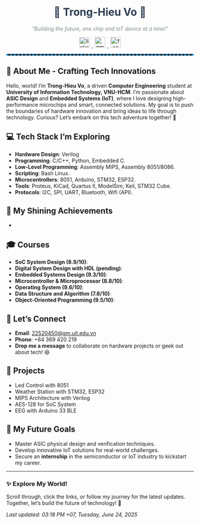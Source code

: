 <div align="center">
  <h1 style="color: #2c3e50;">🌟 Trong-Hieu Vo 🌟</h1>
  <p style="font-style: italic; color: #7f8c8d;">"Building the future, one chip and IoT device at a time!"</p>

  <!-- Social Icons with a tech vibe -->
  <a href="https://www.linkedin.com/in/tronghieuv/" target="_blank">
    <img src="https://img.shields.io/badge/LinkedIn-0077B5?style=for-the-badge&logo=linkedin&logoColor=white&label=Connect%20with%20me" alt="linkedin" style="margin: 0 5px;" height="28"/>
  </a>
  <a href="mailto:tronghieuv@example.com" target="_blank">
    <img src="https://img.shields.io/badge/Gmail-D14836?style=for-the-badge&logo=gmail&logoColor=white&label=Email%20me" alt="gmail" style="margin: 0 5px;" height="28"/>
  </a>
  <a href="https://www.facebook.com/tronghieuv" target="_blank">
    <img src="https://img.shields.io/badge/Facebook-1877F2?style=for-the-badge&logo=facebook&logoColor=white&label=Say%20Hi!" alt="facebook" style="margin: 0 5px;" height="28"/>
  </a>
</div>

<hr style="border: 2px dashed #3498db;">

## 🚀 About Me - Crafting Tech Innovations
Hello, world! I’m **Trong-Hieu Vo**, a driven **Computer Engineering** student at **University of Information Technology, VNU-HCM**. I’m passionate about **ASIC Design** and **Embedded Systems (IoT)**, where I love designing high-performance microchips and smart, connected solutions. My goal is to push the boundaries of hardware innovation and bring ideas to life through technology. Curious? Let’s embark on this tech adventure together! 🎉

## 💻 Tech Stack I’m Exploring
- **Hardware Design**: Verilog
- **Programming**: C/C++, Python, Embedded C.
- **Low-Level Programming**: Assembly MIPS, Assembly 8051/8086.
- **Scripting**: Bash Linux.
- **Microcontrollers**: 8051, Arduino, STM32, ESP32.
- **Tools**: Proteus, KiCad, Quartus II, ModelSim, Keil, STM32 Cube.
- **Protocols**: I2C, SPI, UART, Bluetooth, Wifi (API).

## 🏅 My Shining Achievements
- 

## 🎓 Courses
- **SoC System Design (8.9/10)**: 
- **Digital System Design with HDL (pending)**: 
- **Embedded Systems Design (9.3/10)**: 
- **Microcontroller & Microprocessor (8.8/10)**: 
- **Operating System (9.6/10)**: 
- **Data Structure and Algorithm (7.8/10)**:
- **Object-Oriented Programming (9.5/10)**:
  
## 📩 Let’s Connect
- **Email**: [22520450@gm.uit.edu.vn](mailto:22520450@gm.uit.edu.vn)
- **Phone**: +84 369 420 219 
- **Drop me a message** to collaborate on hardware projects or geek out about tech! 😄

## 🌱 Projects
- Led Control with 8051
- Weather Station with STM32, ESP32
- MIPS Architecture with Verilog
- AES-128 for SoC System
- EEG with Arduino 33 BLE

## 🎯 My Future Goals
- Master ASIC physical design and verification techniques.
- Develop innovative IoT solutions for real-world challenges.
- Secure an **internship** in the semiconductor or IoT industry to kickstart my career.

---

### ✨ Explore My World!
Scroll through, click the links, or follow my journey for the latest updates. Together, let’s build the future of technology! 🚀

*Last updated: 03:18 PM +07, Tuesday, June 24, 2025*
